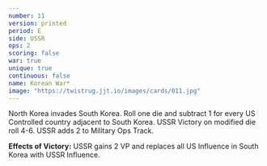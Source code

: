 ```yaml
---
number: 11
version: printed
period: E
side: USSR
ops: 2
scoring: false
war: true
unique: true
continuous: false
name: Korean War*
image: "https://twistrug.jjt.io/images/cards/011.jpg"
---
```

North Korea invades South Korea. Roll one die and subtract 1 for every US Controlled country adjacent to South Korea. USSR Victory on modified die roll 4-6. USSR adds 2 to Military Ops Track.

**Effects of Victory:** USSR gains 2 VP and replaces all US Influence in South Korea with USSR Influence.
